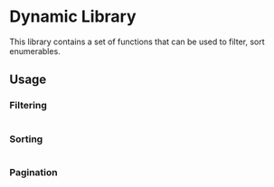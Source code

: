 # Dynamic Library
This library contains a set of functions that can be used to filter, sort enumerables.

## Usage
### Filtering
```csharp
```

### Sorting
```csharp
```

### Pagination
```csharp
```